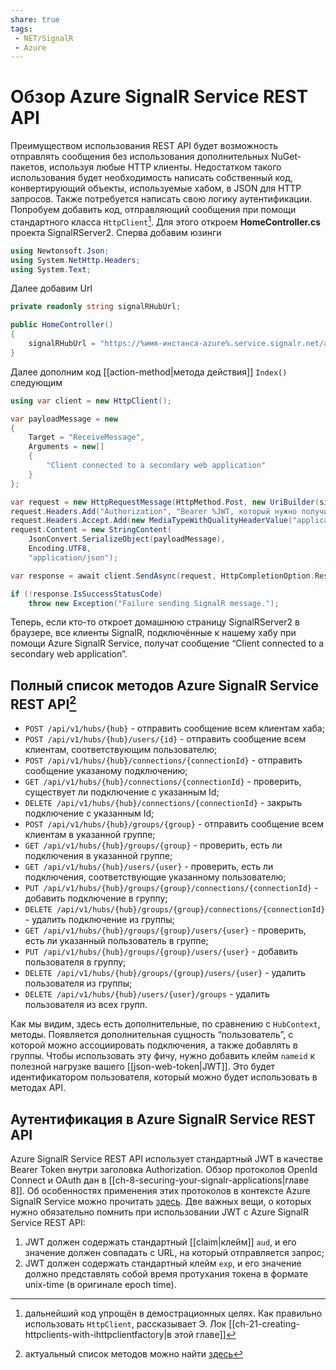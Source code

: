 ```yaml
---
share: true
tags:
 - NET/SignalR
 - Azure
---
```

# Обзор Azure SignalR Service REST API
Преимуществом использования REST API будет возможность отправлять сообщения без использования дополнительных NuGet-пакетов, используя любые HTTP клиенты. Недостатком такого использования будет необходимость написать собственный код, конвертирующий объекты, используемые хабом, в JSON для HTTP запросов. Также потребуется написать свою логику аутентификации.
Попробуем добавить код, отправляющий сообщения при помощи стандартного класса `HttpClient`[^1]. Для этого откроем **HomeController.cs** проекта SignalRServer2.
Сперва добавим юзинги
```csharp
using Newtonsoft.Json;
using System.NetHttp.Headers;
using System.Text;
```
Далее добавим Url
```csharp
private readonly string signalRHubUrl;

public HomeController()
{
	signalRHubUrl = "https://%имя-инстанса-azure%.service.signalr.net/api/v1/hubs/learningHub";
}
```
Далее дополним код [[action-method|метода действия]] `Index()` следующим
```csharp
using var client = new HttpClient();

var payloadMessage = new
{
	Target = "ReceiveMessage",
	Arguments = new[]
	{
		"Client connected to a secondary web application"
	}
};

var request = new HttpRequestMessage(HttpMethod.Post, new UriBuilder(signalRHubUrl).Uri);
request.Headers.Add("Authorization", "Bearer %JWT, который нужно получить у Azure%");
request.Headers.Accept.Add(new MediaTypeWithQualityHeaderValue("application/json"));
request.Content = new StringContent(
	JsonConvert.SerializeObject(payloadMessage),
	Encoding.UTF8,
	"application/json");

var response = await client.SendAsync(request, HttpCompletionOption.ResponseHeadersRead);

if (!response.IsSuccessStatusCode)
	throw new Exception("Failure sending SignalR message.");
```
Теперь, если кто-то откроет домашнюю страницу SignalRServer2 в браузере, все клиенты SignalR, подключённые к нашему хабу при помощи Azure SignalR Service, получат сообщение “Client connected to a secondary web application”.

## Полный список методов Azure SignalR Service REST API[^2]
- `POST /api/v1/hubs/{hub}` - отправить сообщение всем клиентам хаба;
- `POST /api/v1/hubs/{hub}/users/{id}` - отправить сообщение всем клиентам, соответствующим пользователю;
- `POST /api/v1/hubs/{hub}/connections/{connectionId}` - отправить сообщение указаному подключению;
- `GET /api/v1/hubs/{hub}/connections/{connectionId}` - проверить, существует ли подключение с указанным Id;
- `DELETE /api/v1/hubs/{hub}/connections/{connectionId}` - закрыть подключение с указанным Id;
- `POST /api/v1/hubs/{hub}/groups/{group}` - отправить сообщение всем клиентам в указанной группе;
- `GET /api/v1/hubs/{hub}/groups/{group}` - проверить, есть ли подключения в указанной группе;
- `GET /api/v1/hubs/{hub}/users/{user}` - проверить, есть ли подключения, соответствующие указанному пользователю;
- `PUT /api/v1/hubs/{hub}/groups/{group}/connections/{connectionId}` - добавить подключение в группу;
- `DELETE /api/v1/hubs/{hub}/groups/{group}/connections/{connectionId}` - удалить подключение из группы;
- `GET /api/v1/hubs/{hub}/groups/{group}/users/{user}` - проверить, есть ли указанный пользователь в группе;
- `PUT /api/v1/hubs/{hub}/groups/{group}/users/{user}` - добавить пользователя в группу;
- `DELETE /api/v1/hubs/{hub}/groups/{group}/users/{user}` - удалить пользователя из группы;
- `DELETE /api/v1/hubs/{hub}/users/{user}/groups` - удалить пользователя из всех групп.

Как мы видим, здесь есть дополнительные, по сравнению с `HubContext`, методы. Появляется дополнительная сущность “пользователь”, с которой можно ассоциировать подключения, а также добавлять в группы. Чтобы использовать эту фичу, нужно добавить клейм `nameid` к полезной нагрузке вашего [[json-web-token|JWT]]. Это будет идентификатором пользователя, который можно будет использовать в методах API.
## Аутентификация в Azure SignalR Service REST API
Azure SignalR Service REST API использует стандартный JWT в качестве Bearer Token внутри заголовка Authorization. Обзор протоколов OpenId Connect и OAuth дан в [[ch-8-securing-your-signalr-applications|главе 8]]. Об особенностях применения этих протоколов в контексте Azure SignalR Service можно прочитать [здесь](https://learn.microsoft.com/en-us/azure/azure-signalr/signalr-concept-authenticate-oauth).
Две важных вещи, о которых нужно обязательно помнить при использовании JWT с Azure SignalR Service REST API:
1. JWT должен содержать стандартный [[claim|клейм]] `aud`, и его значение должен совпадать с URL, на который отправляется запрос;
2. JWT должен содержать стандартный клейм `exp`, и его значение должно представлять собой время протухания токена в формате unix-time (в оригинале epoch time).

[^1]: дальнейший код упрощён в демострационных целях. Как правильно использовать `HttpClient`, рассказывает Э. Лок [[ch-21-creating-httpclients-with-ihttpclientfactory|в этой главе]]
[^2]: актуальный список методов можно найти [здесь](https://learn.microsoft.com/en-us/azure/azure-signalr/signalr-reference-data-plane-rest-api)